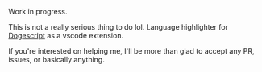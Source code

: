 Work in progress.

This is not a really serious thing to do lol. Language highlighter for [Dogescript](https://github.com/dogescript/dogescript) as a vscode extension.

If you're interested on helping me, I'll be more than glad to accept any PR, issues, or basically anything.